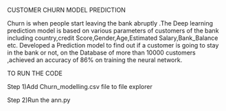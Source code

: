 CUSTOMER CHURN MODEL PREDICTION

Churn is when people start leaving the bank abruptly .The Deep learning prediction model is based on various parameters of customers of the bank including country,credit Score,Gender,Age,Estimated Salary,Bank_Balance etc. Developed a Prediction model to find out if a customer is going to stay in the bank or not, on the Database of more than 10000 customers ,achieved an accuracy of 86% on training the neural network.

TO RUN THE CODE

Step 1)Add Churn_modelling.csv file to file explorer

Step 2)Run the ann.py 
